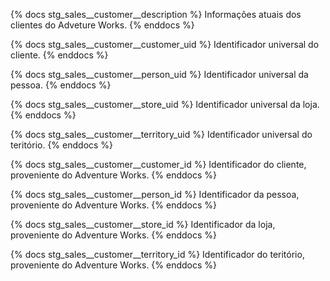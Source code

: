 {% docs stg_sales__customer__description %}
Informações atuais dos clientes do Adveture Works. 
{% enddocs %}

{% docs stg_sales__customer__customer_uid %}
Identificador universal do cliente.
{% enddocs %}

{% docs stg_sales__customer__person_uid %}
Identificador universal da pessoa.
{% enddocs %}

{% docs stg_sales__customer__store_uid %}
Identificador universal da loja.
{% enddocs %}

{% docs stg_sales__customer__territory_uid %}
Identificador universal do teritório.
{% enddocs %}

{% docs stg_sales__customer__customer_id %}
Identificador do cliente, proveniente do Adventure Works.
{% enddocs %}

{% docs stg_sales__customer__person_id %}
Identificador da pessoa, proveniente do Adventure Works.
{% enddocs %}

{% docs stg_sales__customer__store_id %}
Identificador da loja, proveniente do Adventure Works.
{% enddocs %}

{% docs stg_sales__customer__territory_id %}
Identificador do teritório, proveniente do Adventure Works.
{% enddocs %}
